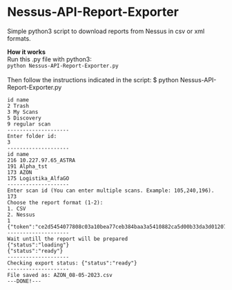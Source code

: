 # Nessus-API-Report-Exporter
Simple python3 script to download reports from Nessus in csv or xml formats.

**How it works** <br/>
Run this .py file with python3:<br/>
<code>python Nessus-API-Report-Exporter.py</code> 
<br/>
<br/>
Then follow the instructions indicated in the script:
$ python Nessus-API-Report-Exporter.py
```
id name
2 Trash
3 My Scans
5 Discovery
9 regular scan
--------------------
Enter folder id:
3
--------------------
id name
216 10.227.97.65_ASTRA
191 Alpha_tst
173 AZON
175 Logistika_AlfaGO
--------------------
Enter scan id (You can enter multiple scans. Example: 105,240,196).
173
Choose the report format (1-2):
1. CSV
2. Nessus
1
{"token":"ce2d5454077808c03a10bea77ceb384baa3a5410882ca5d00b33da3d01207c37","file":1911844196}
--------------------
Wait untill the report will be prepared
{"status":"loading"}
{"status":"ready"}
--------------------
Checking export status: {"status":"ready"}
--------------------
File saved as: AZON_08-05-2023.csv
---DONE!---
```
